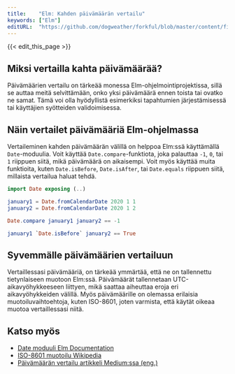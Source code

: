 ```yaml
---
title:    "Elm: Kahden päivämäärän vertailu"
keywords: ["Elm"]
editURL:  "https://github.com/dogweather/forkful/blob/master/content/fi/elm/comparing-two-dates.md"
---
```


{{< edit_this_page >}}

## Miksi vertailla kahta päivämäärää?

Päivämäärien vertailu on tärkeää monessa Elm-ohjelmointiprojektissa, sillä se auttaa meitä selvittämään, onko yksi päivämäärä ennen toista tai ovatko ne samat. Tämä voi olla hyödyllistä esimerkiksi tapahtumien järjestämisessä tai käyttäjien syötteiden validoimisessa.

## Näin vertailet päivämääriä Elm-ohjelmassa

Vertaileminen kahden päivämäärän välillä on helppoa Elm:ssä käyttämällä `Date`-moduulia. Voit käyttää `Date.compare`-funktiota, joka palauttaa `-1`, `0`, tai `1` riippuen siitä, mikä päivämäärä on aikaisempi. Voit myös käyttää muita funktioita, kuten `Date.isBefore`, `Date.isAfter`, tai `Date.equals` riippuen siitä, millaista vertailua haluat tehdä.

```Elm
import Date exposing (..)

january1 = Date.fromCalendarDate 2020 1 1
january2 = Date.fromCalendarDate 2020 1 2

Date.compare january1 january2 == -1

january1 `Date.isBefore` january2 == True
```

## Syvemmälle päivämäärien vertailuun

Vertaillessasi päivämääriä, on tärkeää ymmärtää, että ne on tallennettu tietynlaiseen muotoon Elm:ssä. Päivämäärät tallennetaan UTC-aikavyöhykkeeseen liittyen, mikä saattaa aiheuttaa eroja eri aikavyöhykkeiden välillä. Myös päivämäärille on olemassa erilaisia muotoiluvaihtoehtoja, kuten ISO-8601, joten varmista, että käytät oikeaa muotoa vertaillessasi niitä.

## Katso myös

- [Date moduuli Elm Documentation](https://package.elm-lang.org/packages/elm/time/latest/Date)
- [ISO-8601 muotoilu Wikipedia](https://en.wikipedia.org/wiki/ISO_8601)
- [Päivämäärän vertailu artikkeli Medium:ssa (eng.)](https://medium.com/@jessengatai/date-comparison-in-elm-how-does-it-work-bac9067fbae3)